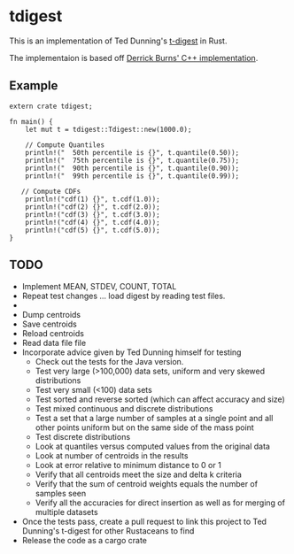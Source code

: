 # tdigest

This is an implementation of Ted Dunning's [t-digest](https://github.com/tdunning/t-digest/) in Rust.

The implementaion is based off [Derrick Burns' C++ implementation](https://github.com/derrickburns/tdigest).

## Example

```
extern crate tdigest;

fn main() {
    let mut t = tdigest::Tdigest::new(1000.0);

    // Compute Quantiles
    println!("  50th percentile is {}", t.quantile(0.50));
    println!("  75th percentile is {}", t.quantile(0.75));
    println!("  90th percentile is {}", t.quantile(0.90));
    println!("  99th percentile is {}", t.quantile(0.99));

   // Compute CDFs
    println!("cdf(1) {}", t.cdf(1.0));
    println!("cdf(2) {}", t.cdf(2.0));
    println!("cdf(3) {}", t.cdf(3.0));
    println!("cdf(4) {}", t.cdf(4.0));
    println!("cdf(5) {}", t.cdf(5.0));
}
```

## TODO
- Implement MEAN, STDEV, COUNT, TOTAL
- Repeat test changes ... load digest by reading test files. 
- 
- Dump centroids
- Save centroids
- Reload centroids
- Read data file file
- Incorporate advice given by Ted Dunning himself for testing
  - Check out the tests for the Java version. 
  - Test very large (>100,000) data sets, uniform and very skewed distributions
  - Test very small (<100) data sets
  - Test sorted and reverse sorted (which can affect accuracy and size)
  - Test mixed continuous and discrete distributions
  - Test a set that a large number of samples at a single point and all other points uniform but on the same side of the mass point
  - Test discrete distributions
  - Look at quantiles versus computed values from the original data 
  - Look at number of centroids in the results
  - Look at error relative to minimum distance to 0 or 1
  - Verify that all centroids meet the size and delta k criteria
  - Verify that the sum of centroid weights equals the number of samples seen
  - Verify all the accuracies for direct insertion as well as for merging of multiple datasets
- Once the tests pass, create a pull request to link this project to Ted Dunning's t-digest for other Rustaceans to find
- Release the code as a cargo crate
